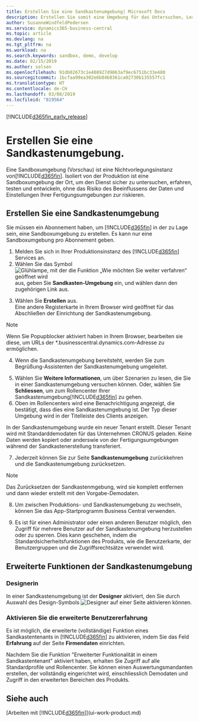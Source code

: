 ```yaml
---
title: Erstellen Sie eine Sandkastenumgebung| Microsoft Docs
description: Erstellen Sie somit eine Umgebung für das Untersuchen, Lernen, Entwickeln und Testen.
author: SusanneWindfeldPedersen
ms.service: dynamics365-business-central
ms.topic: article
ms.devlang: na
ms.tgt_pltfrm: na
ms.workload: na
ms.search.keywords: sandbox, demo, develop
ms.date: 02/15/2019
ms.author: solsen
ms.openlocfilehash: 91db02673c1e408927d9863af9ec6751bc33e480
ms.sourcegitcommit: 1bcfaa99ea302e6b84b8361ca02730b135557fc1
ms.translationtype: HT
ms.contentlocale: de-CH
ms.lasthandoff: 03/08/2019
ms.locfileid: "819564"
---
```

[!INCLUDE[d365fin_early_release](includes/d365fin_early_release.md.md)]

# <a name="creating-a-sandbox-environment"></a>Erstellen Sie eine Sandkastenumgebung.
Eine Sandboxumgebung (Vorschau) ist eine Nichtvorlegungsinstanz von[!INCLUDE[d365fin](includes/d365fin_md.md)]. Isoliert von der Produktion ist eine Sandboxumgebung der Ort, um den Dienst sicher zu untersuchen, erfahren, testen und entwickeln, ohne das Risiko des Beeinflussens der Daten und Einstellungen Ihrer Fertigungsumgebungen zur riskieren.

## <a name="to-create-a-sandbox-environment"></a>Erstellen Sie eine Sandkastenumgebung
Sie müssen ein Abonnement haben, um [!INCLUDE[d365fin](includes/d365fin_md.md)] in der zu Lage sein, eine Sandboxumgebung zu erstellen. Es kann nur eine Sandboxumgebung pro Abonnement geben.

1. Melden Sie sich in Ihrer Produktionsinstanz des [!INCLUDE[d365fin](includes/d365fin_md.md)] Services an.
2. Wählen Sie das Symbol ![Glühlampe, mit der die Funktion „Wie möchten Sie weiter verfahren“ geöffnet wird](media/ui-search/search_small.png "Wie möchten Sie weiter verfahren?") aus, geben Sie **Sandkasten-Umgebung** ein, und wählen dann den zugehörigen Link aus.
<!-- ![Sandbox Environment Setup](./media/across-sandbox/sandbox-environment-setup.png) -->
3. Wählen Sie **Erstellen** aus.  
  Eine andere Registerkarte in Ihrem Browser wird geöffnet für das Abschließen der Einrichtung der Sandkastenumgebung.
> [!NOTE]  
>  Wenn Sie Popupblocker aktiviert haben in Ihrem Browser, bearbeiten sie diese, um URLs der *.businesscentral.dynamics.com-Adresse zu ermöglichen.   

4. Wenn die Sandkastenumgebung bereitsteht, werden Sie zum Begrüßung-Assistenten der Sandkastenumgebung umgeleitet.
<!-- ![Sandbox Welcome Wizard](./media/across-sandbox/sandbox-wizard.png) -->

5. Wählen Sie **Weitere Informationen**, um über Szenarien zu lesen, die Sie in einer Sandkastenumgebung versuchen können. Oder, wählen Sie **Schliessen**, um zum Rollencenter Ihrer Sandkastenumgebung[!INCLUDE[d365fin](includes/d365fin_md.md)] zu gehen.
6. Oben im Rollencenters wird eine Benachrichtigung angezeigt, die bestätigt, dass dies eine Sandkastenumgebung ist. Der Typ dieser Umgebung wird in der Titelleiste des Clients anzeigen.
<!-- ![Sandbox RoleCenter Notification](./media/across-sandbox/sandbox-rolecenter-notification.png) --> 
In der Sandkastenumgebung wurde ein neuer Tenant erstellt. Dieser Tenant wird mit Standarddemodaten für das Unternehmen CRONUS geladen. Keine Daten werden kopiert oder anderswie von der Fertigungsumgebungen während der Sandkastenerstellung transferiert.

7. Jederzeit können Sie zur Seite **Sandkastenumgebung** zurückkehren und die Sandkastenumgebung zurücksetzen.
> [!NOTE]  
>  Das Zurücksetzen der Sandkastenmgebung, wird sie komplett entfernen und dann wieder erstellt mit den Vorgabe-Demodaten.  

8. Um zwischen Produktions- und Sandkastenumgebung zu wechseln, können Sie das App-Startprogramm Business Central verwenden.
<!-- ![Sandbox Dynamics365 Menu](./media/across-sandbox/sandbox-dynamics365-menu.png) -->

9. Es ist für einen Administrator oder einen anderen Benutzer möglich, den Zugriff für mehrere Benutzer auf der Sandkastenumgebung herzustellen oder zu sperren. Dies kann geschehen, indem die Standardsicherheitsfunktionen des Produkts, wie die Benutzerkarte, der Benutzergruppen und die Zugriffsrechtsätze verwendet wird.

<!-- ![Sandbox Permission Sets](./media/across-sandbox/sandbox-permission-sets.png) -->

## <a name="advanced-functionality-in-the-sandbox-environment"></a>Erweiterte Funktionen der Sandkastenumgebung
### <a name="designer"></a>Designerin
In einer Sandkastenumgebung ist der **Designer** aktiviert, den Sie durch Auswahl des Design-Symbols ![Designer](./media/across-sandbox/sandbox-inclient-design-icon.png) auf einer Seite aktivieren können.

<!-- ![In-client Designer](./media/across-sandbox/sandbox-inclient-designer.png) -->

### <a name="enable-the-advanced-user-experience"></a>Aktivieren Sie die erweiterte Benutzererfahrung
Es ist möglich, die erweiterte (vollständige) Funktion eines Sandkastentenants in [!INCLUDE[d365fin](includes/d365fin_md.md)] zu aktivieren, indem Sie das Feld **Erfahrung** auf der Seite **Firmendaten** einrichten.

<!-- ![Sandbox Environment Advanced](./media/across-sandbox/sandbox-advanced.png) -->

<!-- ![Sandbox Production](./media/across-sandbox/sandbox-production.png) -->

Nachdem Sie die Funktion "Erweiterter Funktionalität in einem Sandkastentenant" aktiviert haben, erhalten Sie Zugriff auf alle Standardprofile und Rollencenter. Sie können einen Auswertungsmandanten erstellen, der vollständig eingerichtet wird, einschliesslich Demodaten und Zugriff in den erweiterten Bereichen des Produkts.

<!-- ![Sandbox New Company](./media/across-sandbox/sandbox-newcompany.png) -->


## <a name="see-also"></a>Siehe auch
[Arbeiten mit [!INCLUDE[d365fin](includes/d365fin_md.md)]](ui-work-product.md)  
